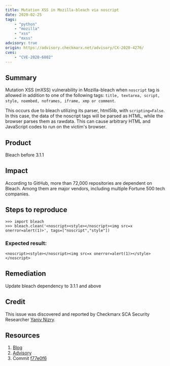 ```yaml
---
title: Mutation XSS in Mozilla-bleach via noscript
date: 2020-02-25
tags:
	- "python"
	- "mozilla"
	- "xss"
	- "mxss"
advisory: true
origin: https://advisory.checkmarx.net/advisory/CX-2020-4276/
cves:
	- "CVE-2020-6802"
---
```

## Summary
Mutation XSS (mXSS) vulnerability in Mozilla-bleach when `noscript` tag is allowed in addition to one of the following tags: `title, textarea, script, style, noembed, noframes, iframe, xmp or comment`. 

This occurs due to bleach utilizing its parser, html5lib, with `scripting=False`. In this case, the data of the noscript tags will be parsed as HTML, while the browser parses them as rawdata. 
This can cause arbitrary HTML and JavaScript codes to run on the victim's browser.

## Product
Bleach before 3.1.1

## Impact
According to GitHub, more than 72,000 repositories are dependent on Bleach. Among them are major vendors, including multiple Fortune 500 tech companies.

## Steps to reproduce
```
>>> import bleach
>>> bleach.clean('<noscript><style></noscript><img src=x onerror=alert(1)>', tags=["noscript","style"])
```

### Expected result:
```<noscript><style></noscript><img src=x onerror=alert(1)></style></noscript>```

## Remediation
Update bleach dependency to 3.1.1 and above

## Credit
This issue was discovered and reported by Checkmarx SCA Security Researcher [Yaniv Nizry](https://twitter.com/ynizry).

## Resources
1. [Blog](https://www.checkmarx.com/blog/vulnerabilities-discovered-in-mozilla-bleach)
2. [Advisory](https://github.com/mozilla/bleach/security/advisories/GHSA-q65m-pv3f-wr5r)
3. Commit [f77e0f6](https://github.com/mozilla/bleach/commit/f77e0f6392177a06e46a49abd61a4d9f035e57fd)
